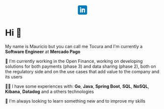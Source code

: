 <p align='center'>
<a href="https://www.linkedin.com/in/mauriciotocura/"><img height="30" src="https://github.com/mauricioTocura/mauricioTocura/blob/main/icons/linkedin.png?raw=true"></a>
</p>

# Hi 👋

My name is Mauricio but you can call me Tocura and I'm currently a **Software Engineer** at **Mercado Pago**

🧰 I'm currently working in the Open Finance, working on developing solutions for both payments (phase 3) and data sharing (phase 2), both on the regulatory side and on the use cases that add value to the company and its users

👨‍💻 I have some experiences with: **Go**, **Java**, **Spring Boot**, **SQL**, **NoSQL**, **Kibana**, **Datadog** and a others technologies

🌱 I'm always looking to learn something new and to improve my skills
